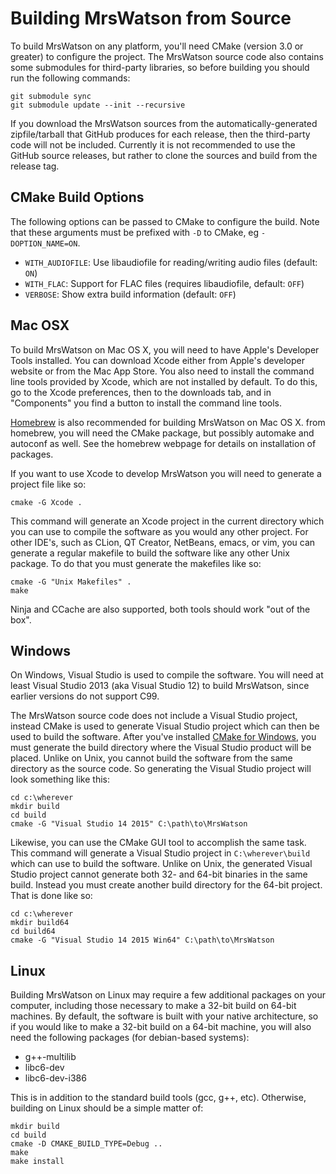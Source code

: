 Building MrsWatson from Source
==============================

To build MrsWatson on any platform, you'll need CMake (version 3.0 or greater)
to configure the project. The MrsWatson source code also contains some
submodules for third-party libraries, so before building you should run the
following commands:

    git submodule sync
    git submodule update --init --recursive

If you download the MrsWatson sources from the automatically-generated
zipfile/tarball that GitHub produces for each release, then the third-party code
will not be included. Currently it is not recommended to use the GitHub source
releases, but rather to clone the sources and build from the release tag.


CMake Build Options
-------------------

The following options can be passed to CMake to configure the build. Note that
these arguments must be prefixed with `-D` to CMake, eg `-DOPTION_NAME=ON`.

* `WITH_AUDIOFILE`: Use libaudiofile for reading/writing audio files (default:
  `ON`)
* `WITH_FLAC`: Support for FLAC files (requires libaudiofile, default: `OFF`)
* `VERBOSE`: Show extra build information (default: `OFF`)


Mac OSX
-------

To build MrsWatson on Mac OS X, you will need to have Apple's Developer Tools
installed. You can download Xcode either from Apple's developer website or from
the Mac App Store. You also need to install the command line tools provided by
Xcode, which are not installed by default. To do this, go to the Xcode
preferences, then to the downloads tab, and in "Components" you find a button to
install the command line tools.

[Homebrew][homebrew] is also recommended for building MrsWatson on Mac OS X.
from homebrew, you will need the CMake package, but possibly automake and
autoconf as well. See the homebrew webpage for details on installation of
packages.

If you want to use Xcode to develop MrsWatson you will need to generate a
project file like so:

    cmake -G Xcode .

This command will generate an Xcode project in the current directory which you
can use to compile the software as you would any other project. For other IDE's,
such as CLion, QT Creator, NetBeans, emacs, or vim, you can generate a regular
makefile to build the software like any other Unix package. To do that you must
generate the makefiles like so:

    cmake -G "Unix Makefiles" .
    make

Ninja and CCache are also supported, both tools should work "out of the box".


Windows
-------

On Windows, Visual Studio is used to compile the software. You will need at
least Visual Studio 2013 (aka Visual Studio 12) to build MrsWatson, since
earlier versions do not support C99.

The MrsWatson source code does not include a Visual Studio project, instead
CMake is used to generate Visual Studio project which can then be used to build
the software. After you've installed [CMake for Windows][cmake], you must
generate the build directory where the Visual Studio product will be placed.
Unlike on Unix, you cannot build the software from the same directory as the
source code.  So generating the Visual Studio project will look something like
this:

    cd c:\wherever
    mkdir build
    cd build
    cmake -G "Visual Studio 14 2015" C:\path\to\MrsWatson

Likewise, you can use the CMake GUI tool to accomplish the same task. This
command will generate a Visual Studio project in `C:\wherever\build` which can
use to build the software. Unlike on Unix, the generated Visual Studio project
cannot generate both 32- and 64-bit binaries in the same build. Instead you must
create another build directory for the 64-bit project. That is done like so:

    cd c:\wherever
    mkdir build64
    cd build64
    cmake -G "Visual Studio 14 2015 Win64" C:\path\to\MrsWatson


Linux
-----

Building MrsWatson on Linux may require a few additional packages on your
computer, including those necessary to make a 32-bit build on 64-bit machines.
By default, the software is built with your native architecture, so if you would
like to make a 32-bit build on a 64-bit machine, you will also need the
following packages (for debian-based systems):

  * g++-multilib
  * libc6-dev
  * libc6-dev-i386

This is in addition to the standard build tools (gcc, g++, etc). Otherwise,
building on Linux should be a simple matter of:

    mkdir build
    cd build
    cmake -D CMAKE_BUILD_TYPE=Debug ..
    make
    make install


[homebrew]: http://brew.sh
[cmake]: http://www.cmake.org/download/
